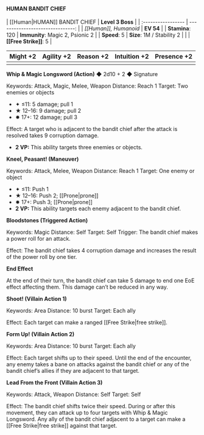 #### HUMAN BANDIT CHIEF

| [[Human|HUMAN]] BANDIT CHIEF |                 **Level 3 Boss** |
| :----------------- | -------------------------------: |
| *[[Human]], Humanoid*  |                        **EV 54** |
| **Stamina**: 120   | **Immunity**: Magic 2, Psionic 2 |
| **Speed**: 5       |       **Size**: 1M / Stability 2 |
|                    |               **[[Free Strike]]**: 5 |

| **Might** +2 | **Agility** +2 | **Reason** +2 | **Intuition** +2 | **Presence** +2 |
| ------------ | -------------- | ------------- | ---------------- | --------------- |
|              |                |               |                  |                 |

**Whip & Magic Longsword (Action)** ◆ 2d10 + 2 ◆ Signature

Keywords: Attack, Magic, Melee, Weapon
Distance: Reach 1
Target: Two enemies or objects

- ✦ ≤11: 5 damage; pull 1
- ★ 12–16: 9 damage; pull 2
- ✸ 17+: 12 damage; pull 3

Effect: A target who is adjacent to the bandit chief after the attack is resolved takes 9 corruption damage.

- **2 VP:** This ability targets three enemies or objects.

**Kneel, Peasant! (Maneuver)**

Keywords: Attack, Melee, Weapon
Distance: Reach 1
Target: One enemy or object

- ✦ ≤11: Push 1
- ★ 12–16: Push 2; [[Prone|prone]]
- ✸ 17+: Push 3; [[Prone|prone]]
- **2 VP:** This ability targets each enemy adjacent to the bandit chief.

**Bloodstones (Triggered Action)**

Keywords: Magic
Distance: Self
Target: Self
Trigger: The bandit chief makes a power roll for an attack.

Effect: The bandit chief takes 4 corruption damage and increases the result of the power roll by one tier.

**End Effect**

At the end of their turn, the bandit chief can take 5 damage to end one EoE effect affecting them. This damage can’t be reduced in any way.

**Shoot! (Villain Action 1)**

Keywords: Area
Distance: 10 burst
Target: Each ally

Effect: Each target can make a ranged [[Free Strike|free strike]].

**Form Up! (Villain Action 2)**

Keywords: Area
Distance: 10 burst
Target: Each ally

Effect: Each target shifts up to their speed. Until the end of the encounter, any enemy takes a bane on attacks against the bandit chief or any of the bandit chief’s allies if they are adjacent to that target.

**Lead From the Front (Villain Action 3)**

Keywords: Attack, Weapon
Distance: Self
Target: Self

Effect: The bandit chief shifts twice their speed. During or after this movement, they can attack up to four targets with Whip & Magic Longsword. Any ally of the bandit chief adjacent to a target can make a [[Free Strike|free strike]] against that target.
